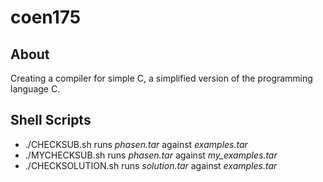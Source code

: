 # coen175

## About

Creating a compiler for simple C, a simplified version of the programming language C.

## Shell Scripts

- ./CHECKSUB.sh runs *phasen.tar* against *examples.tar*
- ./MYCHECKSUB.sh runs *phasen.tar* against *my_examples.tar*
- ./CHECKSOLUTION.sh runs *solution.tar* against *examples.tar*

